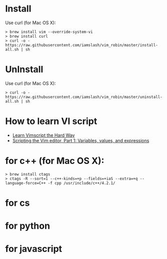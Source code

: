 
# Install

Use curl (for Mac OS X):
~~~~
> brew install vim --override-system-vi
> brew install curl
> curl -o - https://raw.githubusercontent.com/iamslash/vim_robin/master/install-all.sh | sh
~~~~

# UnInstall

Use curl (for Mac OS X):
~~~~
> curl -o - https://raw.githubusercontent.com/iamslash/vim_robin/master/uninstall-all.sh | sh
~~~~

# How to learn VI script

* [Learn Vimscript the Hard Way](http://learnvimscriptthehardway.stevelosh.com/)
* [Scripting the Vim editor, Part 1: Variables, values, and expressions](http://www.ibm.com/developerworks/library/l-vim-script-1/)

# for c++ (for Mac OS X):
~~~~
> brew install ctags
> ctags -R --sort=1 --c++-kinds=+p --fields=+iaS --extra=+q --language-force=C++ -f cpp /usr/include/c++/4.2.1/
~~~~

# for cs 

# for python

# for javascript
